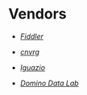 # Vendors

- [*Fiddler*](https://www.linkedin.com/company/fiddler-ai/)

- [*cnvrg*](https://www.linkedin.com/company/cnvrg-io/)

- [*Iguazio*](https://www.linkedin.com/company/iguazio/)

- [*Domino Data Lab*](https://www.linkedin.com/company/domino-data-lab/)